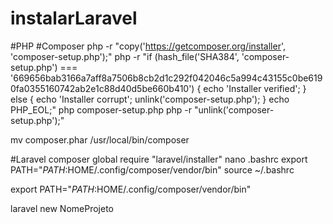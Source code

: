 # instalarLaravel

#PHP
#Composer
php -r "copy('https://getcomposer.org/installer', 'composer-setup.php');"
php -r "if (hash_file('SHA384', 'composer-setup.php') === '669656bab3166a7aff8a7506b8cb2d1c292f042046c5a994c43155c0be6190fa0355160742ab2e1c88d40d5be660b410') { echo 'Installer verified'; } else { echo 'Installer corrupt'; unlink('composer-setup.php'); } echo PHP_EOL;"
php composer-setup.php
php -r "unlink('composer-setup.php');"

mv composer.phar /usr/local/bin/composer

#Laravel
composer global require "laravel/installer"
nano .bashrc
export PATH="$PATH:$HOME/.config/composer/vendor/bin"
source ~/.bashrc

export PATH="$PATH:$HOME/.config/composer/vendor/bin"

laravel new NomeProjeto
